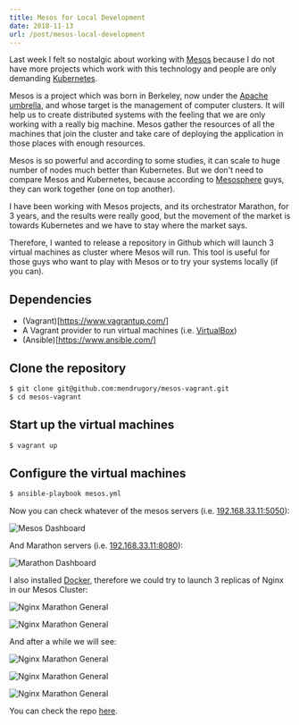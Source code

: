 ```yaml
---
title: Mesos for Local Development
date: 2018-11-13
url: /post/mesos-local-development
---
```


Last week I felt so nostalgic about working with [Mesos](http://mesos.apache.org/) because I do not have more projects which work with this technology and people are only demanding [Kubernetes](http://kubernetes.io/).

Mesos is a project which was born in Berkeley, now under the [Apache umbrella](https://www.apache.org/index.html#projects-list), and whose target is the management of computer clusters. It will help us to create distributed systems with the feeling that we are only working with a really big machine. Mesos gather the resources of all the machines that join the cluster and take care of deploying the application in those places with enough resources.

Mesos is so powerful and according to some studies, it can scale to huge number of nodes much better than Kubernetes. But we don't need to compare Mesos and Kubernetes, because according to [Mesosphere](https://mesosphere.com/blog/kubernetes-dcos/) guys, they can work together (one on top another).

I have been working with Mesos projects, and its orchestrator Marathon, for 3 years, and the results were really good, but the movement of the market is towards Kubernetes and we have to stay where the market says.

Therefore, I wanted to release a repository in Github which will launch 3 virtual machines as cluster where Mesos will run. This tool is useful for those guys who want to play with Mesos or to try your systems locally (if you can).

## Dependencies

* (Vagrant)[https://www.vagrantup.com/]
* A Vagrant provider to run virtual machines (i.e. [VirtualBox](https://www.virtualbox.org/))
* (Ansible)[https://www.ansible.com/]


## Clone the repository

```bash
$ git clone git@github.com:mendrugory/mesos-vagrant.git
$ cd mesos-vagrant
```

## Start up the virtual machines

```bash
$ vagrant up
```

## Configure the virtual machines

```bash
$ ansible-playbook mesos.yml
```

Now you can check whatever of the mesos servers (i.e. [192.168.33.11:5050](http://192.168.33.11:5050)):

![Mesos Dashboard](/img/mesos-dashboard.png)


And Marathon servers (i.e. [192.168.33.11:8080](http://192.168.33.11:8080)):

![Marathon Dashboard](/img/marathon-dashboard.png)


I also installed [Docker](https://www.docker.com/), therefore we could try to launch 3 replicas of Nginx in our Mesos Cluster:


![Nginx Marathon General](/img/nginx-marathon-1.png)

![Nginx Marathon General](/img/nginx-marathon-2.png)

And after a while we will see:

![Nginx Marathon General](/img/nginx-marathon-3.png)

![Nginx Marathon General](/img/nginx-marathon-4.png)

![Nginx Marathon General](/img/nginx-marathon-5.png)


You can check the repo [here](https://github.com/mendrugory/mesos-vagrant).
